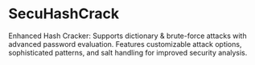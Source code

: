 # SecuHashCrack
Enhanced Hash Cracker: Supports dictionary &amp; brute-force attacks with advanced password evaluation. Features customizable attack options, sophisticated patterns, and salt handling for improved security analysis.
